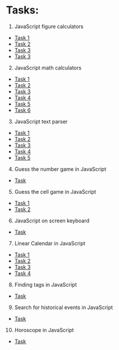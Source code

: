 ﻿# Tasks:

1. JavaScript figure calculators
 + [Task 1](https://github.com/Aramil326/JavaScript_Practice/tree/master/JavaScript-figure-calculators/task-1)
 + [Task 2](https://github.com/Aramil326/JavaScript_Practice/tree/master/JavaScript-figure-calculators/task-2)
 + [Task 3](https://github.com/Aramil326/JavaScript_Practice/tree/master/JavaScript-figure-calculators/task-3)
 + [Task 3](https://github.com/Aramil326/JavaScript_Practice/tree/master/JavaScript-figure-calculators/task-4)

2. JavaScript math calculators
 + [Task 1](https://github.com/Aramil326/JavaScript_Practice/tree/master/JavaScript-math-calculators/task-1)
 + [Task 2](https://github.com/Aramil326/JavaScript_Practice/tree/master/JavaScript-math-calculators/task-2)
 + [Task 3](https://github.com/Aramil326/JavaScript_Practice/tree/master/JavaScript-math-calculators/task-3)
 + [Task 4](https://github.com/Aramil326/JavaScript_Practice/tree/master/JavaScript-math-calculators/task-4)
 + [Task 5](https://github.com/Aramil326/JavaScript_Practice/tree/master/JavaScript-math-calculators/task-5)
 + [Task 6](https://github.com/Aramil326/JavaScript_Practice/tree/master/JavaScript-math-calculators/task-6)

3. JavaScript text parser
 + [Task 1](https://github.com/Aramil326/JavaScript_Practice/tree/master/JavaScript-text-parser/task-1)
 + [Task 2](https://github.com/Aramil326/JavaScript_Practice/tree/master/JavaScript-text-parser/task-2)
 + [Task 3](https://github.com/Aramil326/JavaScript_Practice/tree/master/JavaScript-text-parser/task-3)
 + [Task 4](https://github.com/Aramil326/JavaScript_Practice/tree/master/JavaScript-text-parser/task-4)
 + [Task 5](https://github.com/Aramil326/JavaScript_Practice/tree/master/JavaScript-text-parser/task-5)

4. Guess the number game in JavaScript
 + [Task](https://github.com/Aramil326/JavaScript_Practice/tree/master/Guess-the-number-game-in-JavaScript)

5. Guess the cell game in JavaScript
 + [Task 1](https://github.com/Aramil326/JavaScript_Practice/tree/master/Guess-the-cell-game-in-JavaScript/task-1)
 + [Task 2](https://github.com/Aramil326/JavaScript_Practice/tree/master/Guess-the-cell-game-in-JavaScript/task-2)

6. JavaScript on screen keyboard
 + [Task](https://github.com/Aramil326/JavaScript_Practice/tree/master/JavaScript-on-screen-keyboard)

7. Linear Calendar in JavaScript
 + [Task 1](https://github.com/Aramil326/JavaScript_Practice/tree/master/Linear-Calendar-in-JavaScript/task-1)
 + [Task 2](https://github.com/Aramil326/JavaScript_Practice/tree/master/Linear-Calendar-in-JavaScript/task-2)
 + [Task 3](https://github.com/Aramil326/JavaScript_Practice/tree/master/Linear-Calendar-in-JavaScript/task-3)
 + [Task 4](https://github.com/Aramil326/JavaScript_Practice/tree/master/Linear-Calendar-in-JavaScript/task-4)
 
8. Finding tags in JavaScript
 + [Task](https://github.com/Aramil326/JavaScript_Practice/tree/master/Finding-tags-in-JavaScript)

9. Search for historical events in JavaScript
 + [Task](https://github.com/Aramil326/JavaScript_Practice/tree/master/Search-for-historical-events-in-JavaScript)

10. Horoscope in JavaScript
 + [Task](https://github.com/Aramil326/JavaScript_Practice/tree/master/Horoscope-in-JavaScript)

